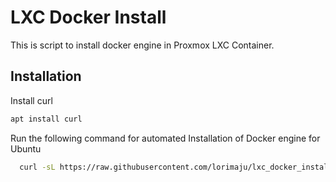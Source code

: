 
# LXC Docker Install

This is script to install docker engine in Proxmox LXC Container.

## Installation

Install curl

```bash
apt install curl
```
Run the following command for automated Installation of Docker engine for Ubuntu
```bash
  curl -sL https://raw.githubusercontent.com/lorimaju/lxc_docker_install/main/install.sh | bash
```
    
